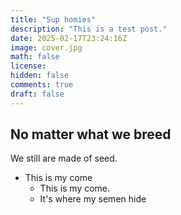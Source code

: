 ```yaml
---
title: "Sup homies"
description: "This is a test post."
date: 2025-02-17T23:24:16Z
image: cover.jpg
math: false
license: 
hidden: false
comments: true
draft: false
---
```


## No matter what we breed

We still are made of seed.

- This is my come
  - This is my come.
  - It's where my semen hide
